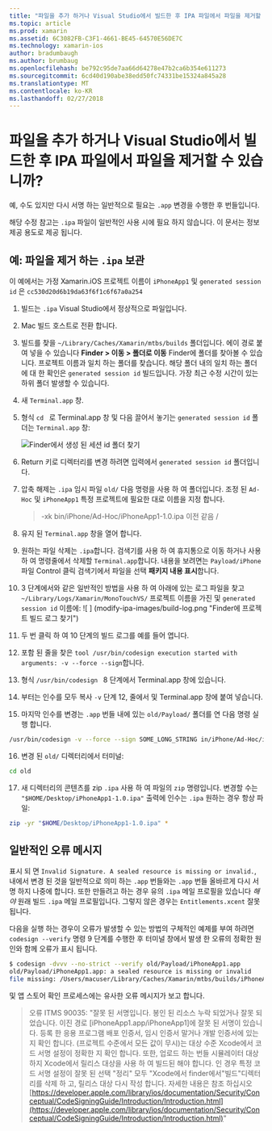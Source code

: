 ```yaml
---
title: "파일을 추가 하거나 Visual Studio에서 빌드한 후 IPA 파일에서 파일을 제거할 수 있습니까?"
ms.topic: article
ms.prod: xamarin
ms.assetid: 6C3082FB-C3F1-4661-BE45-64570E56DE7C
ms.technology: xamarin-ios
author: bradumbaugh
ms.author: brumbaug
ms.openlocfilehash: be792c95de7aa66d64278e47b2ca6b354e611273
ms.sourcegitcommit: 6cd40d190abe38edd50fc74331be15324a845a28
ms.translationtype: MT
ms.contentlocale: ko-KR
ms.lasthandoff: 02/27/2018
---
```

# <a name="can-i-add-files-to-or-remove-files-from-an-ipa-file-after-building-it-in-visual-studio"></a>파일을 추가 하거나 Visual Studio에서 빌드한 후 IPA 파일에서 파일을 제거할 수 있습니까?

예, 수도 있지만 다시 서명 하는 일반적으로 필요는 `.app` 변경을 수행한 후 번들입니다.

해당 수정 참고는 `.ipa` 파일이 일반적인 사용 시에 필요 하지 않습니다. 이 문서는 정보 제공 용도로 제공 됩니다.

## <a name="example-removing-a-file-from-a-ipa-archive"></a>예: 파일을 제거 하는 `.ipa` 보관

이 예에서는 가정 Xamarin.iOS 프로젝트 이름이 `iPhoneApp1` 및 `generated session id` 은 `cc530d20d6b19da63f6f1c6f67a0a254`

1.  빌드는 `.ipa` Visual Studio에서 정상적으로 파일입니다.

2.  Mac 빌드 호스트로 전환 합니다.

3.  빌드를 찾을 `~/Library/Caches/Xamarin/mtbs/builds` 폴더입니다. 에이 경로 붙여 넣을 수 있습니다 **Finder > 이동 > 폴더로 이동** Finder에 폴더를 찾아볼 수 있습니다. 프로젝트 이름과 일치 하는 폴더를 찾습니다. 해당 폴더 내의 일치 하는 폴더에 대 한 확인은 `generated session id` 빌드입니다. 가장 최근 수정 시간이 있는 하위 폴더 발생할 수 있습니다.

4.  새 `Terminal.app` 창.

5.  형식 `cd ` 로 Terminal.app 창 및 다음 끌어서 놓기는 `generated session id` 폴더는 `Terminal.app` 창:

    ![](modify-ipa-images/session-id-folder.png "Finder에서 생성 된 세션 id 폴더 찾기")

6.  Return 키로 디렉터리를 변경 하려면 입력에서 `generated session id` 폴더입니다.

7.  압축 해제는 `.ipa` 임시 파일 `old/` 다음 명령을 사용 하 여 폴더입니다. 조정 된 `Ad-Hoc` 및 `iPhoneApp1` 특정 프로젝트에 필요한 대로 이름을 지정 합니다.

    > -xk bin/iPhone/Ad-Hoc/iPhoneApp1-1.0.ipa 이전 같음 /

8.  유지 된 `Terminal.app` 창을 열어 합니다.

9.  원하는 파일 삭제는 `.ipa`합니다. 검색기를 사용 하 여 휴지통으로 이동 하거나 사용 하 여 명령줄에서 삭제할 `Terminal.app`합니다. 내용을 보려면는 `Payload/iPhone` 파일 Control 클릭 검색기에서 파일을 선택 **패키지 내용 표시**합니다.

10.  3 단계에서와 같은 일반적인 방법을 사용 하 여 아래에 있는 로그 파일을 찾고 `~/Library/Logs/Xamarin/MonoTouchVS/` 프로젝트 이름을 가진 및 `generated session id` 이름에: ![ ] (modify-ipa-images/build-log.png "Finder에 프로젝트 빌드 로그 찾기")

11.  두 번 클릭 하 여 10 단계의 빌드 로그를 예를 들어 엽니다.

12.  포함 된 줄을 찾은 `tool /usr/bin/codesign execution started with arguments: -v --force --sign`합니다.

13.  형식 `/usr/bin/codesign ` 8 단계에서 Terminal.app 창에 있습니다.

14.  부터는 인수를 모두 복사 `-v` 단계 12, 줄에서 및 Terminal.app 창에 붙여 넣습니다.

15.  마지막 인수를 변경는 `.app` 번들 내에 있는 `old/Payload/` 폴더를 연 다음 명령 실행 합니다.

```bash
/usr/bin/codesign -v --force --sign SOME_LONG_STRING in/iPhone/Ad-Hoc/iPhoneApp1.app/ResourceRules.plist --entitlements obj/iPhone/Ad-Hoc/Entitlements.xcent old/Payload/iPhoneApp1.app
```

16.  변경 된 `old/` 디렉터리에서 터미널:

```bash
cd old
```

17.  새 디렉터리의 콘텐츠를 zip `.ipa` 사용 하 여 파일의 `zip` 명령입니다. 변경할 수는 `"$HOME/Desktop/iPhoneApp1-1.0.ipa"` 출력에 인수는 `.ipa` 원하는 경우 항상 파일:

```bash
zip -yr "$HOME/Desktop/iPhoneApp1-1.0.ipa" *
```

## <a name="common-error-messages"></a>일반적인 오류 메시지

표시 되 면 `Invalid Signature. A sealed resource is missing or invalid.`, 내에서 변경 된 것을 일반적으로 의미 하는 `.app` 번들와는 `.app` 번들 올바르게 다시 서명 하지 나중에 합니다. 또한 만들려고 하는 경우 유의 `.ipa` 메일 프로필을 있습니다 _해야_ 원래 빌드 `.ipa` 메일 프로필입니다. 그렇지 않은 경우는 `Entitlements.xcent` 잘못 됩니다.

다음을 실행 하는 경우이 오류가 발생할 수 있는 방법의 구체적인 예제를 부여 하려면 `codesign --verify` 명령 9 단계를 수행한 후 터미널 창에서 발생 한 오류의 정확한 원인와 함께 오류가 표시 됩니다.

```bash
$ codesign -dvvv --no-strict --verify old/Payload/iPhoneApp1.app
old/Payload/iPhoneApp1.app: a sealed resource is missing or invalid
file missing: /Users/macuser/Library/Caches/Xamarin/mtbs/builds/iPhoneApp1/cc530d20d6b19da63f6f1c6f67a0a254/old/Payload/iPhoneApp1.app/MyFile.png
```

및 앱 스토어 확인 프로세스에는 유사한 오류 메시지가 보고 합니다.

> 오류 ITMS 90035: "잘못 된 서명입니다. 봉인 된 리소스 누락 되었거나 잘못 되었습니다. 이진 경로 [iPhoneApp1.app/iPhoneApp1]에 잘못 된 서명이 있습니다. 등록 한 응용 프로그램 배포 인증서, 임시 인증서 말거나 개발 인증서에 있는지 확인 합니다. (프로젝트 수준에서 모든 값이 무시)는 대상 수준 Xcode에서 코드 서명 설정이 정확한 지 확인 합니다. 또한, 업로드 하는 번들 시뮬레이터 대상 하지 Xcode에서 릴리스 대상을 사용 하 여 빌드된 해야 합니다. 인 경우 특정 코드 서명 설정이 잘못 된 선택 "정리" 모두 "Xcode에서 finder에서"빌드"디렉터리를 삭제 하 고, 릴리스 대상 다시 작성 합니다. 자세한 내용은 참조 하십시오 [https://developer.apple.com/library/ios/documentation/Security/Conceptual/CodeSigningGuide/Introduction/Introduction.html](https://developer.apple.com/library/ios/documentation/Security/Conceptual/CodeSigningGuide/Introduction/Introduction.html)"
